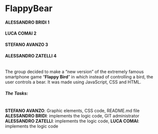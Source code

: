 # FlappyBear 

#### ALESSANDRO BRIDI 	 1
#### LUCA COMAI 			 2
#### STEFANO AVANZO 		 3
#### ALESSANDRO ZATELLI	 4
<br>
The group decided to make a “new version” of the extremely famous smartphone game “<b>Flappy Bird</b>” in which instead of controlling a bird, the user controls a bear. It was made using JavaScript, CSS and HTML.
</br>


##### The Tasks:
<br>
<b>STEFANO AVANZO</b>: Graphic elements, CSS code, README.md file 
<b>ALESSANDRO BRIDI</b>: implements the logic code, GIT administrator
<b>ALESSANDRO ZATELLI</b>: implements the logic code, 
<b>LUCA COMAI</b>: implements the logic code
</br>